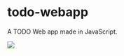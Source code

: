 # todo-webapp
 
A TODO Web app made in JavaScript.

![](https://media.giphy.com/media/Ag0Zej5FQhqxncudI9/giphy.gif)
